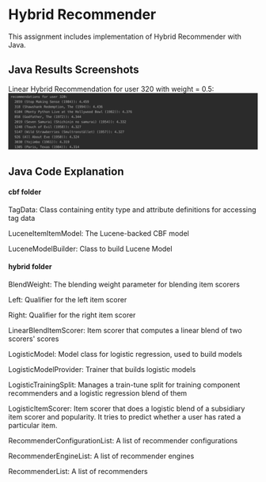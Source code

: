# Hybrid Recommender 

This assignment includes implementation of Hybrid Recommender with Java.

## Java Results Screenshots

Linear Hybrid Recommendation for user 320 with weight = 0.5:
![](screenshots/linear_hybrid.png)

## Java Code Explanation

#### cbf folder

TagData: Class containing entity type and attribute definitions for accessing tag data

LuceneItemItemModel: The Lucene-backed CBF model

LuceneModelBuilder: Class to build Lucene Model

#### hybrid folder

BlendWeight: The blending weight parameter for blending item scorers

Left: Qualifier for the left item scorer

Right: Qualifier for the right item scorer

LinearBlendItemScorer: Item scorer that computes a linear blend of two scorers' scores

LogisticModel: Model class for logistic regression, used to build models

LogisticModelProvider: Trainer that builds logistic models

LogisticTrainingSplit: Manages a train-tune split for training component recommenders and a logistic regression blend of them

LogisticItemScorer: Item scorer that does a logistic blend of a subsidiary item scorer and popularity. It tries to predict whether a user has rated a particular item.

RecommenderConfigurationList: A list of recommender configurations

RecommenderEngineList: A list of recommender engines

RecommenderList: A list of recommenders




